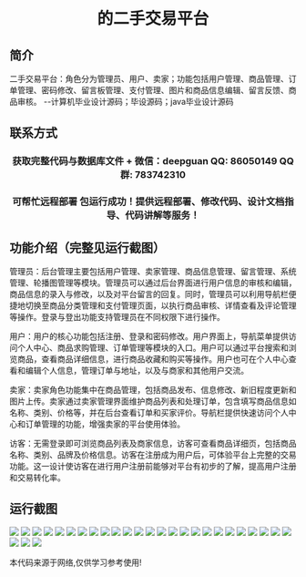 <p><h1 align="center">的二手交易平台</h1></p>

## 简介
二手交易平台：角色分为管理员、用户、卖家；功能包括用户管理、商品管理、订单管理、密码修改、留言板管理、支付管理、图片和商品信息编辑、留言反馈、商品审核。    --计算机毕业设计源码；毕设源码；java毕业设计源码


## 联系方式
<p><h3 align="center">获取完整代码与数据库文件 + 微信：deepguan QQ: 86050149 QQ群: 783742310</h3></p>
<p><h3 align="center">可帮忙远程部署 包运行成功！提供远程部署、修改代码、设计文档指导、代码讲解等服务！</h3></p>

## 功能介绍（完整见运行截图）
管理员：后台管理主要包括用户管理、卖家管理、商品信息管理、留言管理、系统管理、轮播图管理等模块。管理员可以通过后台界面进行用户信息的审核和编辑，商品信息的录入与修改，以及对平台留言的回复。同时，管理员可以利用导航栏便捷地切换至商品分类管理和支付管理页面，以执行商品审核、详情查看及评论管理等操作。登录与登出功能支持管理员在不同权限下进行操作。

用户：用户的核心功能包括注册、登录和密码修改。用户界面上，导航菜单提供访问个人中心、商品求购管理、订单管理等模块的入口。用户可以通过平台搜索和浏览商品，查看商品详细信息，进行商品收藏和购买等操作。用户也可在个人中心查看和编辑个人信息，管理订单与地址，以及与商家和其他用户交流。

卖家：卖家角色功能集中在商品管理，包括商品发布、信息修改、新旧程度更新和图片上传。卖家通过卖家管理界面维护商品列表和处理订单，包含填写商品信息如名称、类别、价格等，并在后台查看订单和买家评价。导航栏提供快速访问个人中心和订单管理的功能，增强卖家的平台使用体验。

访客：无需登录即可浏览商品列表及商家信息，访客可查看商品详细页，包括商品名称、类别、品牌及价格信息。访客在注册成为用户后，可体验平台上完整的交易功能。这一设计使访客在进行用户注册前能够对平台有初步的了解，提高用户注册和交易转化率。


## 运行截图
![](img/001.jpg)
![](img/002.jpg)
![](img/003.jpg)
![](img/004.jpg)
![](img/005.jpg)
![](img/006.jpg)
![](img/007.jpg)
![](img/008.jpg)
![](img/009.jpg)
![](img/010.jpg)
![](img/011.jpg)
![](img/012.jpg)
![](img/013.jpg)
![](img/014.jpg)
![](img/015.jpg)
![](img/016.jpg)
![](img/017.jpg)
![](img/018.jpg)
![](img/019.jpg)
![](img/020.jpg)
![](img/021.jpg)
![](img/022.jpg)
![](img/023.jpg)
![](img/024.jpg)
![](img/025.jpg)
![](img/026.jpg)
![](img/027.jpg)
![](img/028.jpg)

<p>本代码来源于网络,仅供学习参考使用!</p>
